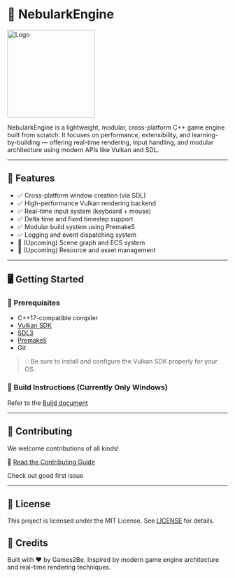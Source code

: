 # 🌌 NebularkEngine

<img width="200" height="200" alt="Logo" src="https://github.com/user-attachments/assets/6a690a5e-6853-4430-9648-40c060af9240" />



NebularkEngine is a lightweight, modular, cross-platform C++ game engine built from scratch. It focuses on performance, extensibility, and learning-by-building — offering real-time rendering, input handling, and modular architecture using modern APIs like Vulkan and SDL.

---

## 🚀 Features

- ✅ Cross-platform window creation (via SDL)
- ✅ High-performance Vulkan rendering backend
- ✅ Real-time input system (keyboard + mouse)
- ✅ Delta time and fixed timestep support
- ✅ Modular build system using Premake5
- ✅ Logging and event dispatching system
- 🚧 (Upcoming) Scene graph and ECS system
- 🚧 (Upcoming) Resource and asset management

---

## 🖥️ Getting Started

### 🔧 Prerequisites

- C++17-compatible compiler
- [Vulkan SDK](https://vulkan.lunarg.com/)
- [SDL3](https://www.libsdl.org/)
- [Premake5](https://premake.github.io/)
- Git

> 💡 Be sure to install and configure the Vulkan SDK properly for your OS.

### 🔨 Build Instructions (Currently Only Windows)

  Refer to the [Build document](BUILD.md)

---

## 🤝 Contributing
  We welcome contributions of all kinds!

  📘 [Read the Contributing Guide](CONTRIBUTING.md)

  Check out good first issue

---

## 📜 License
  This project is licensed under the MIT License. See [LICENSE](LICENSE) for details.

## 🧠 Credits
  Built with ❤️ by Games2Be.
  Inspired by modern game engine architecture 
  and real-time rendering techniques.
